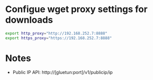 # Configue wget proxy settings for downloads

```bash
export http_proxy="http://192.168.252.7:8888"
export https_proxy="https://192.168.252.7:8888"
```

# Notes
- Public IP API: http://[gluetun:port]/v1/publicip/ip